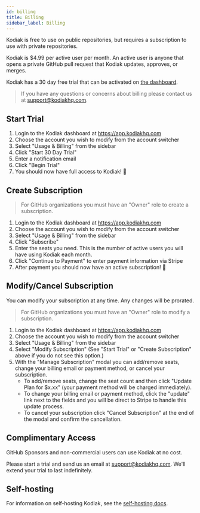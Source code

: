 ```yaml
---
id: billing
title: Billing
sidebar_label: Billing
---
```


Kodiak is free to use on public repositories, but requires a subscription to use with private repositories.

Kodiak is \$4.99 per active user per month. An active user is anyone that opens a private GitHub pull request that Kodiak updates, approves, or merges.

Kodiak has a 30 day free trial that can be activated on [the dashboard](https://app.kodiakhq.com).

> If you have any questions or concerns about billing please contact us at support@kodiakhq.com.

## Start Trial

1. Login to the Kodiak dashboard at https://app.kodiakhq.com
2. Choose the account you wish to modify from the account switcher
3. Select "Usage & Billing" from the sidebar
4. Click "Start 30 Day Trial"
5. Enter a notification email
6. Click "Begin Trial"
7. You should now have full access to Kodiak! 🎉

## Create Subscription

> For GitHub organizations you must have an "Owner" role to create a subscription.

1. Login to the Kodiak dashboard at https://app.kodiakhq.com
2. Choose the account you wish to modify from the account switcher
3. Select "Usage & Billing" from the sidebar
4. Click "Subscribe"
5. Enter the seats you need. This is the number of active users you will have using Kodiak each month.
6. Click "Continue to Payment" to enter payment information via Stripe
7. After payment you should now have an active subscription! 🎉

## Modify/Cancel Subscription

You can modify your subscription at any time. Any changes will be prorated.

> For GitHub organizations you must have an "Owner" role to modify a subscription.

1. Login to the Kodiak dashboard at https://app.kodiakhq.com
2. Choose the account you wish to modify from the account switcher
3. Select "Usage & Billing" from the sidebar
4. Select "Modify Subscription" (See "Start Trial" or "Create Subscription" above if you do not see this option.)
5. With the "Manage Subscription" modal you can add/remove seats, change your billing email or payment method, or cancel your subscription.
   - To add/remove seats, change the seat count and then click "Update Plan for \$x.xx" (your payment method will be charged immediately).
   - To change your billing email or payment method, click the "update" link next to the fields and you will be direct to Stripe to handle this update process.
   - To cancel your subscription click "Cancel Subscription" at the end of the modal and confirm the cancellation.

## Complimentary Access

GitHub Sponsors and non-commercial users can use Kodiak at no cost.

Please start a trial and send us an email at support@kodiakhq.com. We'll extend your trial to last indefinitely.

## Self-hosting

For information on self-hosting Kodiak, see the [self-hosting docs](self-hosting.md).
